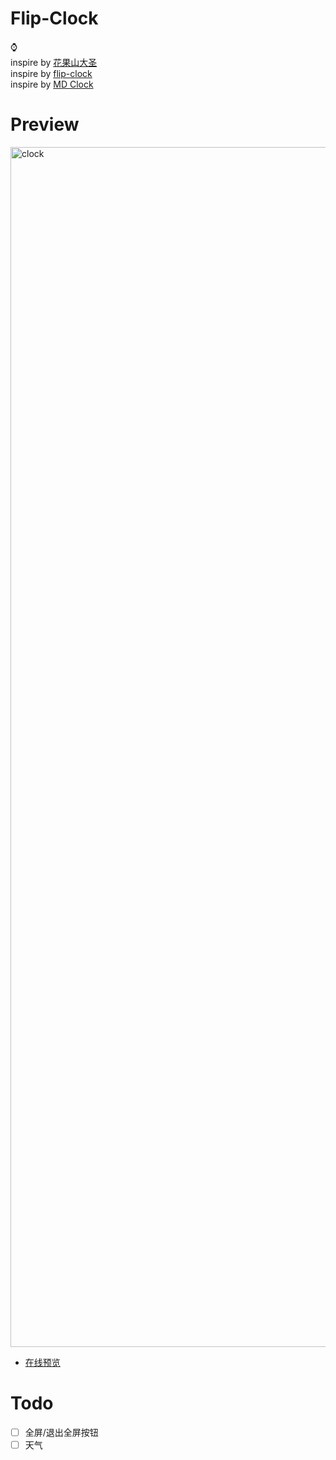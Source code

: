 # Flip-Clock
⌚  
inspire by [花果山大圣](https://github.com/shengxinjing)  
inspire by [flip-clock](https://github.com/1isten/flip-clock)  
inspire by [MD Clock](https://apps.apple.com/cn/app/md-clock-live-in-the-present/id1536358464?l=en)

# Preview
<img width="1920" alt="clock" src="https://user-images.githubusercontent.com/5175751/170831045-71a61036-d93c-4238-93ad-75ce1453f123.png">  

- [在线预览](https://fyzhu.github.io/flip-clock/)   
# Todo
- [ ] 全屏/退出全屏按钮
- [ ] 天气
